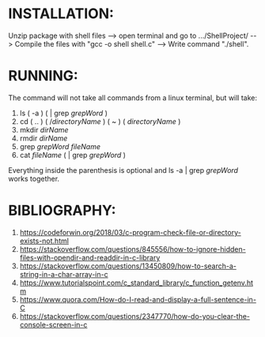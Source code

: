 # **INSTALLATION**: 
Unzip package with shell files --> open terminal and go to .../ShellProject/
--> Compile the files with "gcc -o shell shell.c" --> Write command "./shell".

# **RUNNING**:
The command will not take all commands from a linux terminal, but will take:   
1. ls ( -a ) ( | grep _grepWord_ )  
2. cd ( .. ) ( /_directoryName_ ) ( ~ ) ( _directoryName_ )
3. mkdir _dirName_
4. rmdir _dirName_
5. grep _grepWord_ _fileName_
6. cat _fileName_ ( | grep _grepWord_ )    

Everything inside the parenthesis is optional and ls -a | grep _grepWord_ works together.   

# **BIBLIOGRAPHY**:
1. https://codeforwin.org/2018/03/c-program-check-file-or-directory-exists-not.html
2. https://stackoverflow.com/questions/845556/how-to-ignore-hidden-files-with-opendir-and-readdir-in-c-library
3. https://stackoverflow.com/questions/13450809/how-to-search-a-string-in-a-char-array-in-c
4. https://www.tutorialspoint.com/c_standard_library/c_function_getenv.htm
5. https://www.quora.com/How-do-I-read-and-display-a-full-sentence-in-C
6. https://stackoverflow.com/questions/2347770/how-do-you-clear-the-console-screen-in-c